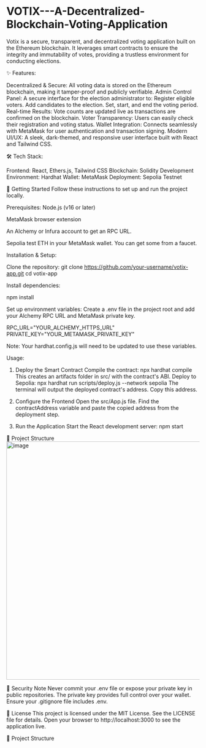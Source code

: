 # VOTIX---A-Decentralized-Blockchain-Voting-Application
Votix is a secure, transparent, and decentralized voting application built on the Ethereum blockchain. It leverages smart contracts to ensure the integrity and immutability of votes, providing a trustless environment for conducting elections. 

✨ Features:

Decentralized & Secure: All voting data is stored on the Ethereum blockchain, making it tamper-proof and publicly verifiable.
Admin Control Panel: A secure interface for the election administrator to:
Register eligible voters.
Add candidates to the election.
Set, start, and end the voting period.
Real-time Results: Vote counts are updated live as transactions are confirmed on the blockchain.
Voter Transparency: Users can easily check their registration and voting status.
Wallet Integration: Connects seamlessly with MetaMask for user authentication and transaction signing.
Modern UI/UX: A sleek, dark-themed, and responsive user interface built with React and Tailwind CSS.

🛠️ Tech Stack:

Frontend: React, Ethers.js, Tailwind CSS
Blockchain: Solidity
Development Environment: Hardhat
Wallet: MetaMask
Deployment: Sepolia Testnet

🚀 Getting Started
Follow these instructions to set up and run the project locally.

Prerequisites:
Node.js (v16 or later)

MetaMask browser extension

An Alchemy or Infura account to get an RPC URL.

Sepolia test ETH in your MetaMask wallet. You can get some from a faucet.

Installation & Setup:

Clone the repository:
git clone https://github.com/your-username/votix-app.git
cd votix-app

Install dependencies:

npm install

Set up environment variables:
Create a .env file in the project root and add your Alchemy RPC URL and MetaMask private key.

RPC_URL="YOUR_ALCHEMY_HTTPS_URL"
PRIVATE_KEY="YOUR_METAMASK_PRIVATE_KEY"

Note: Your hardhat.config.js will need to be updated to use these variables.

Usage:

1. Deploy the Smart Contract
Compile the contract:
npx hardhat compile
This creates an artifacts folder in src/ with the contract's ABI.
Deploy to Sepolia:
npx hardhat run scripts/deploy.js --network sepolia
The terminal will output the deployed contract's address. Copy this address.

2. Configure the Frontend
Open the src/App.js file.
Find the contractAddress variable and paste the copied address from the deployment step.

3. Run the Application
Start the React development server:
npm start

📂 Project Structure
<img width="875" height="620" alt="image" src="https://github.com/user-attachments/assets/243fdb41-e803-418e-9856-5fb14f0ee926" />



  
🔐 Security Note
Never commit your .env file or expose your private key in public repositories. The private key provides full control over your wallet. Ensure your .gitignore file includes .env.

📄 License
This project is licensed under the MIT License. See the LICENSE file for details.
Open your    browser to http://localhost:3000 to see the application live.

📂 Project Structure
